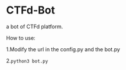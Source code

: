 # CTFd-Bot
a bot of CTFd platform.

How to use:

1.Modify the url in the config.py and the bot.py

2.`python3 bot.py`